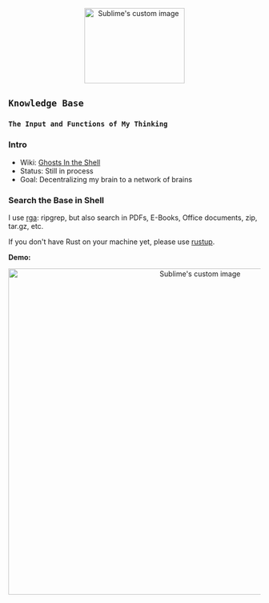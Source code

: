 
<p align="center">
  <img width="200" height="150" src="https://i.imgur.com/p9GzLj6.gif" alt="Sublime's custom image"/>
</p>

## `Knowledge Base`

### `The Input and Functions of My Thinking ` 

### Intro

- Wiki: [Ghosts In the Shell](https://github.com/allenleein/knowledge-base/wiki/Ghosts-in-the-Shell)
- Status: Still in process 
- Goal: Decentralizing my brain to a network of brains

### Search the Base in Shell

I use [rga](https://github.com/phiresky/ripgrep-all): ripgrep, but also search in PDFs, E-Books, Office documents, zip, tar.gz, etc.

If you don't have Rust on your machine yet, please use [rustup](https://doc.rust-lang.org/book/ch01-01-installation.html).

**Demo:**

<p align="center">
  <img width="750" height="650" src="https://i.imgur.com/PJGt5pt.jpg" alt="Sublime's custom image"/>
</p>

